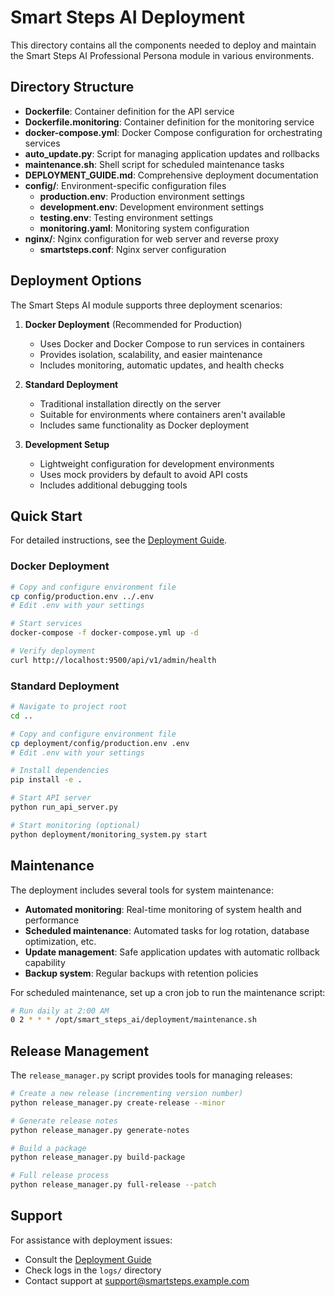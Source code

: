 # Smart Steps AI Deployment

This directory contains all the components needed to deploy and maintain the Smart Steps AI Professional Persona module in various environments.

## Directory Structure

- **Dockerfile**: Container definition for the API service
- **Dockerfile.monitoring**: Container definition for the monitoring service
- **docker-compose.yml**: Docker Compose configuration for orchestrating services
- **auto_update.py**: Script for managing application updates and rollbacks
- **maintenance.sh**: Shell script for scheduled maintenance tasks
- **DEPLOYMENT_GUIDE.md**: Comprehensive deployment documentation
- **config/**: Environment-specific configuration files
  - **production.env**: Production environment settings
  - **development.env**: Development environment settings
  - **testing.env**: Testing environment settings
  - **monitoring.yaml**: Monitoring system configuration
- **nginx/**: Nginx configuration for web server and reverse proxy
  - **smartsteps.conf**: Nginx server configuration

## Deployment Options

The Smart Steps AI module supports three deployment scenarios:

1. **Docker Deployment** (Recommended for Production)
   - Uses Docker and Docker Compose to run services in containers
   - Provides isolation, scalability, and easier maintenance
   - Includes monitoring, automatic updates, and health checks

2. **Standard Deployment**
   - Traditional installation directly on the server
   - Suitable for environments where containers aren't available
   - Includes same functionality as Docker deployment

3. **Development Setup**
   - Lightweight configuration for development environments
   - Uses mock providers by default to avoid API costs
   - Includes additional debugging tools

## Quick Start

For detailed instructions, see the [Deployment Guide](DEPLOYMENT_GUIDE.md).

### Docker Deployment

```bash
# Copy and configure environment file
cp config/production.env ../.env
# Edit .env with your settings

# Start services
docker-compose -f docker-compose.yml up -d

# Verify deployment
curl http://localhost:9500/api/v1/admin/health
```

### Standard Deployment

```bash
# Navigate to project root
cd ..

# Copy and configure environment file
cp deployment/config/production.env .env
# Edit .env with your settings

# Install dependencies
pip install -e .

# Start API server
python run_api_server.py

# Start monitoring (optional)
python deployment/monitoring_system.py start
```

## Maintenance

The deployment includes several tools for system maintenance:

- **Automated monitoring**: Real-time monitoring of system health and performance
- **Scheduled maintenance**: Automated tasks for log rotation, database optimization, etc.
- **Update management**: Safe application updates with automatic rollback capability
- **Backup system**: Regular backups with retention policies

For scheduled maintenance, set up a cron job to run the maintenance script:

```bash
# Run daily at 2:00 AM
0 2 * * * /opt/smart_steps_ai/deployment/maintenance.sh
```

## Release Management

The `release_manager.py` script provides tools for managing releases:

```bash
# Create a new release (incrementing version number)
python release_manager.py create-release --minor

# Generate release notes
python release_manager.py generate-notes

# Build a package
python release_manager.py build-package

# Full release process
python release_manager.py full-release --patch
```

## Support

For assistance with deployment issues:

- Consult the [Deployment Guide](DEPLOYMENT_GUIDE.md)
- Check logs in the `logs/` directory
- Contact support at support@smartsteps.example.com